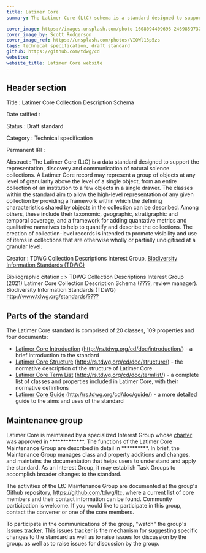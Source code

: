```yaml
---
title: Latimer Core
summary: The Latimer Core (LtC) schema is a standard designed to support the representation, discovery and communication of natural science collections. The classes within the standard aim to allow the high-level representation of any given collection by providing a framework within which the set of defining characteristics shared by objects in the collection can be described. The creation of collection-level records is hoped to promote visibility and use of items in collections that are otherwise wholly or partially undigitised at a granular level.  

cover_image: https://images.unsplash.com/photo-1608094409693-246985973278
cover_image_by: Scott Rodgerson
cover_image_ref: https://unsplash.com/photos/VIQWl13p5zs
tags: technical specification, draft standard
github: https://github.com/tdwg/cd
website: 
website_title: Latimer Core website
---
```


## Header section

Title
: Latimer Core Collection Description Schema

Date ratified
: 

Status
: Draft standard

Category
: Technical specification

Permanent IRI
: 

Abstract
: The Latimer Core (LtC) is a data standard designed to support the representation, discovery and communication of natural science collections. A Latimer Core record may represent a group of objects at any level of granularity above the level of a single object, from an entire collection of an institution to a few objects in a single drawer. The classes within the standard aim to allow the high-level representation of any given collection by providing a framework within which the defining characteristics shared by objects in the collection can be described. Among others, these include their taxonomic, geographic, stratigraphic and temporal coverage, and a framework for adding quantative metrics and qualitative narratives to help to quantify and describe the collections. 
The creation of collection-level records is intended to promote visibility and use of items in collections that are otherwise wholly or partially undigitised at a granular level.

Creator
: TDWG Collection Descriptions Interest Group, [Biodiversity Information Standards (TDWG)](https://www.tdwg.org/)

Bibliographic citation
: > TDWG Collection Descriptions Interest Group (2021) Latimer Core Collection Description Schema (????, review manager). Biodiversity Information Standards (TDWG) <http://www.tdwg.org/standards/????>

## Parts of the standard

The Latimer Core standard is comprised of 20 classes, 109 properties and four documents:

* [Latimer Core Introduction](https://github.com/tdwg/cd/introduction) (http://rs.tdwg.org/cd/doc/introduction/) - a brief introduction to the standard
* [Latimer Core Structure](https://github.com/tdwg/cd/structure) (http://rs.tdwg.org/cd/doc/structure/) - the normative description of the structure of Latimer Core
* [Latimer Core Term List](https://github.com/tdwg/cd/termlist) (http://rs.tdwg.org/cd/doc/termlist/) - a complete list of classes and properties included in Latimer Core, with their normative definitions
* [Latimer Core Guide](https://github.com/tdwg/cd/guide) (http://rs.tdwg.org/cd/doc/guide/) - a more detailed guide to the aims and uses of the standard

## Maintenance group

Latimer Core is maintained by a specialized Interest Group whose [charter](https://github.com/tdwg/cd/blob/master/charters/task_group_charter/tg_charter.md) was approved in *************. The functions of the Latimer Core Maintenance Group are described in detail in **********. In brief, the Maintenance Group manages class and property additions and changes, and maintains the documentation that helps users to understand and apply the standard. As an Interest Group, it may establish Task Groups to accomplish broader changes to the standard.

The activities of the LtC Maintenance Group are documented at the group's Github repository, <https://github.com/tdwg/ltc>, where a current list of core members and their contact information can be found.  Community participation is welcome.  If you would like to participate in this group, contact the convener or one of the core members.  

To participate in the communications of the group, "watch" the group's [Issues tracker](https://github.com/tdwg/cd/issues).  This issues tracker is the mechanism for suggesting specific changes to the standard as well as to raise issues for discussion by the group.
 as well as to raise issues for discussion by the group.
